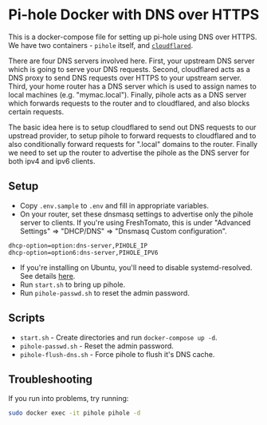 # Pi-hole Docker with DNS over HTTPS

This is a docker-compose file for setting up pi-hole using DNS over HTTPS.
We have two containers - `pihole` itself, and [`cloudflared`](https://github.com/crazy-max/docker-cloudflared).

There are four DNS servers involved here.  First, your upstream DNS server which
is going to serve your DNS requests.  Second, cloudflared acts as a DNS proxy
to send DNS requests over HTTPS to your upstream server.  Third, your home
router has a DNS server which is used to assign names to local machines
(e.g. "mymac.local").  Finally, pihole acts as a DNS server which forwards requests
to the router and to cloudflared, and also blocks certain requests.

The basic idea here is to setup cloudflared to send out DNS requests to our upstread
provider, to setup pihole to forward requests to cloudflared and to also conditionally
forward requests for ".local" domains to the router.  Finally we need to set up
the router to advertise the pihole as the DNS server for both ipv4 and ipv6 clients.

## Setup

* Copy `.env.sample` to `.env` and fill in appropriate variables.
* On your router, set these dnsmasq settings to advertise only the pihole server
to clients.  If you're using FreshTomato, this is under "Advanced Settings"
=&gt; "DHCP/DNS" =&gt; "Dnsmasq Custom configuration".

```
dhcp-option=option:dns-server,PIHOLE_IP
dhcp-option=option6:dns-server,PIHOLE_IPV6
```

* If you're installing on Ubuntu, you'll need to disable systemd-resolved.
  See details [here](https://github.com/pi-hole/docker-pi-hole/#installing-on-ubuntu).
* Run `start.sh` to bring up pihole.
* Run `pihole-passwd.sh` to reset the admin password.

## Scripts

* `start.sh` - Create directories and run `docker-compose up -d`.
* `pihole-passwd.sh` - Reset the admin password.
* `pihole-flush-dns.sh` - Force pihole to flush it's DNS cache.

## Troubleshooting

If you run into problems, try running:

```sh
sudo docker exec -it pihole pihole -d
```
